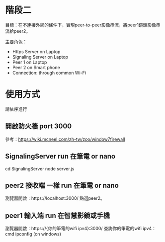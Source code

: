 # 階段二
目標：在不連接外網的條件下，實現peer-to-peer影像串流，將peer1鏡頭影像串流給peer2。

主要角色：
* Https Server on Laptop
* Signaling Server on Laptop
* Peer 1 on Laptop
* Peer 2 on Smart phone
* Connection: through common Wi-Fi

# 使用方式
請依序進行
## 開啟防火牆 port 3000
參考：https://wiki.mcneel.com/zh-tw/zoo/window7firewall

## SignalingServer run 在筆電 or nano
cd SignalingServer
node server.js

## peer2 接收端 一樣 run 在筆電 or nano
瀏覽器開啟：https://localhost:3000/
點選peer2。

## peer1 輸入端 run 在智慧影鏡或手機
瀏覽器開啟：https://{你的筆電的wifi ipv4}:3000/
查詢你的筆電的wifi ipv4： cmd ipconfig (on windows)
